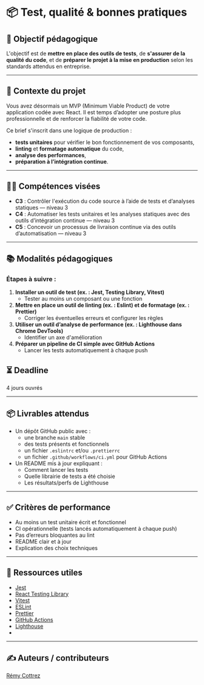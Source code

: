 # 📦 Test, qualité & bonnes pratiques

## 🎯 Objectif pédagogique
L'objectif est de **mettre en place des outils de tests**, de **s'assurer de la qualité du code**, et de **préparer le projet à la mise en production** selon les standards attendus en entreprise.

---

## 🧭 Contexte du projet
Vous avez désormais un MVP (Minimum Viable Product) de votre application codée avec React. Il est temps d’adopter une posture plus professionnelle et de renforcer la fiabilité de votre code.

Ce brief s'inscrit dans une logique de production : 
- **tests unitaires** pour vérifier le bon fonctionnement de vos composants,
- **linting** et **formatage automatique** du code,
- **analyse des performances**,
- **préparation à l’intégration continue**.

---

## 👩‍💻 Compétences visées
- **C3** : Contrôler l'exécution du code source à l’aide de tests et d’analyses statiques — niveau 3
- **C4** : Automatiser les tests unitaires et les analyses statiques avec des outils d’intégration continue — niveau 3
- **C5** : Concevoir un processus de livraison continue via des outils d’automatisation — niveau 3

---

## 📚 Modalités pédagogiques

### Étapes à suivre :
1. **Installer un outil de test (ex. : Jest, Testing Library, Vitest)**  
   - Tester au moins un composant ou une fonction
2. **Mettre en place un outil de linting (ex. : Eslint) et de formatage (ex. : Prettier)**
   - Corriger les éventuelles erreurs et configurer les règles
3. **Utiliser un outil d’analyse de performance (ex. : Lighthouse dans Chrome DevTools)**
   - Identifier un axe d'amélioration
4. **Préparer un pipeline de CI simple avec GitHub Actions**
   - Lancer les tests automatiquement à chaque push

## ⏳ Deadline
4 jours ouvrés

---

## 📦 Livrables attendus
- Un dépôt GitHub public avec :
  - une branche `main` stable
  - des tests présents et fonctionnels
  - un fichier `.eslintrc` et/ou `.prettierrc`
  - un fichier `.github/workflows/ci.yml` pour GitHub Actions
- Un README mis à jour expliquant :
  - Comment lancer les tests
  - Quelle librairie de tests a été choisie
  - Les résultats/perfs de Lighthouse

---

## ✅ Critères de performance
- Au moins un test unitaire écrit et fonctionnel
- CI opérationnelle (tests lancés automatiquement à chaque push)
- Pas d’erreurs bloquantes au lint
- README clair et à jour
- Explication des choix techniques

---

## 🔗 Ressources utiles
- [Jest](https://jestjs.io/)
- [React Testing Library](https://testing-library.com/docs/react-testing-library/intro/)
- [Vitest](https://vitest.dev/)
- [ESLint](https://eslint.org/)
- [Prettier](https://prettier.io/)
- [GitHub Actions](https://docs.github.com/en/actions)
- [Lighthouse](https://developer.chrome.com/docs/lighthouse/overview/)
- 
---

## ✍️ Auteurs / contributeurs

[Rémy Cottrez](https://github.com/Azur-tsx)
